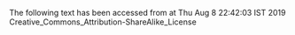 The following text has been accessed from at Thu Aug 8 22:42:03 IST 2019
Creative_Commons_Attribution-ShareAlike_License
